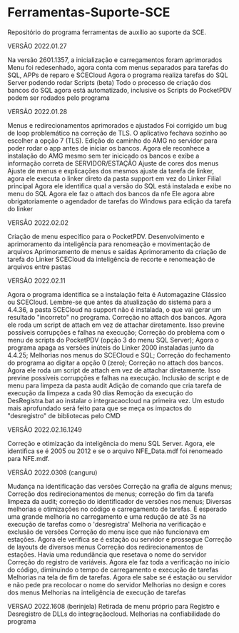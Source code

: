 # Ferramentas-Suporte-SCE
Repositório do programa ferramentas de auxílio ao suporte da SCE.

VERSÃO 2022.01.27

Na versão 2601.1357, a inicialização e carregamentos foram aprimorados
Menu foi redesenhado, agora conta com menus separados para tarefas do SQL, APPs de reparo e SCECloud
Agora o programa realiza tarefas do SQL Server podendo rodar Scripts (beta)
Todo o processo de criação dos bancos do SQL agora está automatizado, inclusive os Scripts do PocketPDV podem ser rodados pelo programa
  

VERSÃO 2022.01.28

Menus e redirecionamentos aprimorados e ajustados
Foi corrigido um bug de loop problemático na correção de TLS. O aplicativo fechava sozinho ao escolher a opção 7 (TLS).
Edição do caminho do AMG no servidor para poder rodar o app antes de iniciar os bancos. Agora ele reconhece a instalação do AMG mesmo sem ter inicicado os bancos e exibe a informação correta de SERVIDOR/ESTAÇÃO
Ajuste de cores dos menus
Ajuste de menus e explicações dos mesmos
ajuste da tarefa de linker, agora ele executa o linker direto da pasta support em vez do Linker Filial principal
Agora ele identifica qual a versão do SQL está instalada e exibe no menu do SQL
Agora ele faz o attach dos bancos da nfe
Ele agora abre obrigatoriamente o agendador de tarefas do Windows para edição da tarefa do linker
 

VERSÃO 2022.02.02

Criação de menu específico para o PocketPDV.
Desenvolvimento e aprimoramento da inteligência para renomeação e movimentação de arquivos
Aprimoramento de menus e saídas
Aprimoramento da criação de tarefa do Linker SCECloud da inteligência de recorte e renomeação de arquivos entre pastas
 

VERSÃO 2022.02.11

Agora o programa identifica se a instalação feita é Automagazine Clássico ou SCECloud. Lembre-se que antes da atualização do sistema para a 4.4.36, a pasta SCECloud na support não é instalada, o que vai gerar um resultado "incorreto" no programa.
Correção no attach dos bancos. Agora ele roda um script de attach em vez de attachar diretamente. Isso previne possíveis corrupções e falhas na execução;
Correção do problema com o menu de scripts do PocketPDV (opção 3 do menu SQL Server);
Agora o programa apaga as versões inúteis do Linker 2000 instaladas junto da 4.4.25;
Melhorias nos menus do SCECloud e SQL;
Correção do fechamento do programa ao digitar a opção 0 (zero);
Correção no attach dos bancos. Agora ele roda um script de attach em vez de attachar diretamente. Isso previne possíveis corrupções e falhas na execução.
Inclusão de script e de menu para limpeza da pasta audit
Adição de comando que cria tarefa de execução da limpeza a cada 90 dias
Remoção da execução do DesRegistra.bat ao instalar o integracaocloud na primeira vez. Um estudo mais aprofundado será feito para que se meça os impactos do "desregistro" de bibliotecas pelo CMD
 

VERSÃO 2022.02.16.1249

Correção e otimização da inteligência do menu SQL Server. Agora, ele identifica se é 2005 ou 2012 e se o arquivo NFE_Data.mdf foi renomeado para NFE.mdf. 
 

VERSÃO 2022.0308 (canguru)

Mudança na identificação das versões
Correção na grafia de alguns menus;
Correção dos redirecionamentos de menus;
correção do fim da tarefa limpeza da audit;
correção do identificador de versões nos menus;
Diversas melhorias e otimizações no código e carregamento de tarefas. É esperado uma grande melhoria no carregamento e uma redução de até 3s na execução de tarefas como o 'desregistra'
Melhoria na verificação e exclusão de versões
Correção do menu isce que não funcionava em estações. Agora ele verifica se é estação ou servidor e prossegue
Correção de layouts de diversos menus
Correção dos redirecionamentos de estações. Havia uma redundância que resetava o nome do servidor
Correção do registro de variáveis. Agora ele faz toda a verificação no início do código, diminuindo o tempo de carregamento e execução de tarefas
Melhorias na tela de fim de tarefas. Agora ele sabe se é estação ou servidor e não pede pra recolocar o nome do servidor
Melhorias no design e cores dos menus
Melhorias na inteligência de execução de tarefas

VERSAO 2022.1608 (berinjela)
Retirada de menu próprio para Registro e Desregistro de DLLs do integraçãocloud.
Melhorias na confiabilidade do programa
